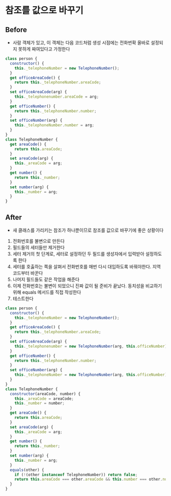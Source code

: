 # 참조를 값으로 바꾸기

## Before

- 사람 객체가 있고, 이 객체는 다음 코드처럼 생성 시점에는 전화번확 올바로 설정되지 못하게 짜여있다고 가정한다

```javascript
class person {
  constructor() {
    this._telephoneNumber = new TelephoneNumber();
  }
  get officeAreaCode() {
    return this._telephoneNumber.areaCode;
  }
  set officeAreaCode(arg) {
    this._telephonenumber.areaCode = arg;
  }
  get officeNumber() {
    return this._telephoneNumber.number;
  }
  set officeNumber(arg) {
    this._telephoneNumber.number = arg;
  }
}
class TelephoneNumber {
  get areaCode() {
    return this.areaCode;
  }
  set areaCode(arg) {
    this._areaCode = arg;
  }
  get number() {
    return this._number;
  }
  set number(arg) {
    this._number = arg;
  }
}
```

## After

- 새 클래스를 가리키는 참조가 하나뿐이므로 참조를 값으로 바꾸기에 좋은 상황이다

1. 전화번호를 불변으로 만든다
2. 필드들의 세터들만 제거한다
3. 세터 제거의 첫 단계로, 세터로 설정하던 두 필드를 생성자에서 입력받아 설정하도록 한다
4. 세터를 호춣하는 쪽을 살펴서 전화번호를 매번 다시 대입하도록 바꿔야한다. 지역 코드부터 바꾼다
5. 나머지 필드들도 같은 작업을 해준다
6. 이제 전화번호는 불변이 되었으니 진짜 값이 될 준비가 끝났다. 동치성을 비교하기 위해 equals 메서드를 직접 작성한다
7. 테스트한다

```javascript
class person {
  constructor() {
    this._telephoneNumber = new TelephoneNumber();
  }
  get officeAreaCode() {
    return this._telephoneNumber.areaCode;
  }
  set officeAreaCode(arg) {
    this._telephonenumber = new TelephoneNumber(arg, this.officeNumber);
  }
  get officeNumber() {
    return this._telephoneNumber.number;
  }
  set officeNumber(arg) {
    this._telephoneNumber = new TelephoneNumber(arg, this.officeNumber);
  }
}
class TelephoneNumber {
  constructor(areaCode, number) {
    this._areaCode = areaCode;
    this._number = number;
  }
  get areaCode() {
    return this.areaCode;
  }
  set areaCode(arg) {
    this._areaCode = arg;
  }
  get number() {
    return this._number;
  }
  set number(arg) {
    this._number = arg;
  }
  equals(other) {
    if (!(other instanceof TelephoneNumber)) return false;
    return this.areaCode === other.areaCode && this.number === other.number;
  }
}
```
